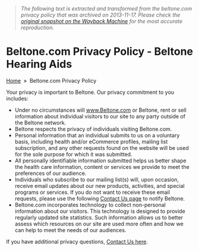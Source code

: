 > *The following text is extracted and transformed from the beltone.com privacy policy that was archived on 2013-11-17. Please check the [original snapshot on the Wayback Machine](https://web.archive.org/web/20131117212756id_/http%3A//www.beltone.com/services/privacy-policy.aspx) for the most accurate reproduction.*

# Beltone.com Privacy Policy - Beltone Hearing Aids

[Home](https://web.archive.org/web/20131117212756id_/http%3A//www.beltone.com/ "Hearing Aids Homepage")  »  Beltone.com Privacy Policy

Your privacy is important to Beltone. Our privacy commitment to you includes:

  * Under no circumstances will www.Beltone.com or Beltone, rent or sell information about individual visitors to our site to any party outside of the Beltone network.
  * Beltone respects the privacy of individuals visiting Beltone.com.
  * Personal information that an individual submits to us on a voluntary basis, including health and/or eCommerce profiles, mailing list subscription, and any other requests found on the website will be used for the sole purpose for which it was submitted.
  * All personally identifiable information submitted helps us better shape the health care information, content or services we provide to meet the preferences of our audience.
  * Individuals who subscribe to our mailing list(s) will, upon occasion, receive email updates about our new products, activities, and special programs or services. If you do not want to receive these email requests, please use the following [Contact Us page](https://web.archive.org/web/20131117212756id_/http%3A//www.beltone.com/services/contact-us.aspx "Contact Beltone") to notify Beltone.
  * Beltone.com incorporates technology to collect non-personal information about our visitors. This technology is designed to provide regularly updated site statistics. Such information allows us to better assess which resources on our site are used more often and how we can help to meet the needs of our audiences.



If you have additional privacy questions, [Contact Us here](https://web.archive.org/web/20131117212756id_/http%3A//www.beltone.com/services/contact-us.aspx "Contact Beltone"). 
